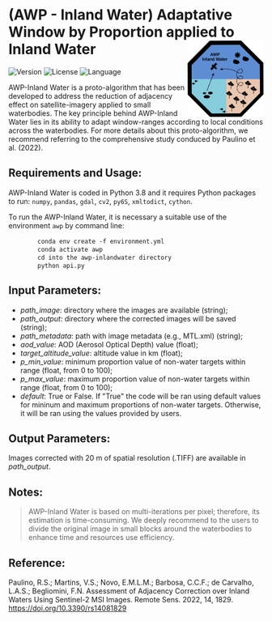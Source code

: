 # (AWP - Inland Water) Adaptative Window by Proportion applied to Inland Water <img src="img/awpinlandwater.svg" width="150" align="right" />
![Version](https://img.shields.io/badge/version-v0.0.1-blue)
![License](https://img.shields.io/badge/license-GPL%203.0-blue)
![Language](https://img.shields.io/badge/language-Python&Cython-blue)

AWP-Inland Water is a proto-algorithm that has been developed to address the reduction of adjacency effect on satellite-imagery applied to small waterbodies. The key principle behind AWP-Inland Water lies in its ability to adapt window-ranges according to local conditions across the waterbodies. For more details about this proto-algorithm, we recommend referring to the comprehensive study conduced by Paulino et al. (2022).   

## Requirements and Usage:

AWP-Inland Water is coded in Python 3.8 and it requires Python packages to run: `numpy`, `pandas`, `gdal`, `cv2`, `py6S`, `xmltodict`, `cython`. 

To run the AWP-Inland Water, it is necessary a suitable use of the environment `awp` by command line:

            conda env create -f environment.yml
            conda activate awp
            cd into the awp-inlandwater directory
            python api.py

## Input Parameters:
* *path_image*: directory where the images are available (string);
* *path_output*: directory where the corrected images will be saved (string);
* *path_metadata*: path with image metadata (e.g., MTL.xml) (string);
* *aod_value*: AOD (Aerosol Optical Depth) value (float);
* *target_altitude_value*: altitude value in km (float);
* *p_min_value*: minimum proportion value of non-water targets within range (float, from 0 to 100);
* *p_max_value*: maximum proportion value of non-water targets within range (float, from 0 to 100);
* *default*: True or False. If "True" the code will be ran using default values for mininum and maximum proportions of non-water targets. Otherwise, it will be ran using the values provided by users.
        
## Output Parameters:
Images corrected with 20 m of spatial resolution (.TIFF) are available in *path_output*.

## Notes:

> AWP-Inland Water is based on multi-iterations per pixel; therefore, its estimation is time-consuming. We deeply recommend to the users to divide the original image in small blocks around the waterbodies to enhance time and resources use efficiency.

## Reference:

Paulino, R.S.; Martins, V.S.; Novo, E.M.L.M.; Barbosa, C.C.F.; de Carvalho, L.A.S.; Begliomini, F.N. Assessment of Adjacency Correction over Inland Waters Using Sentinel-2 MSI Images. Remote Sens. 2022, 14, 1829. https://doi.org/10.3390/rs14081829

